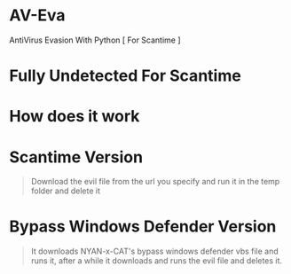 # AV-Eva

AntiVirus Evasion With Python [ For Scantime ]

# Fully Undetected For Scantime


# How does it work
# Scantime Version
> Download the evil file from the url you specify and run it in the temp folder and delete it

# Bypass Windows Defender Version
> It downloads NYAN-x-CAT's bypass windows defender vbs file and runs it, after a while it downloads and runs the evil file and deletes it.
